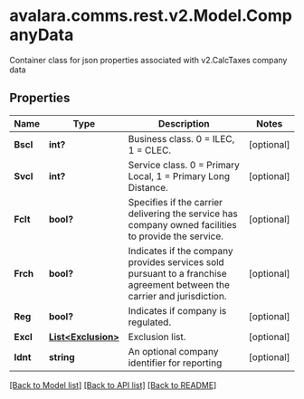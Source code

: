 # avalara.comms.rest.v2.Model.CompanyData
Container class for json properties associated with v2.CalcTaxes company data

## Properties

Name | Type | Description | Notes
------------ | ------------- | ------------- | -------------
**Bscl** | **int?** | Business class. 0 &#x3D; ILEC, 1 &#x3D; CLEC. | [optional] 
**Svcl** | **int?** | Service class. 0 &#x3D; Primary Local, 1 &#x3D; Primary Long Distance. | [optional] 
**Fclt** | **bool?** | Specifies if the carrier delivering the service has company owned facilities to provide the service. | [optional] 
**Frch** | **bool?** | Indicates if the company provides services sold pursuant to a franchise agreement between the carrier and jurisdiction. | [optional] 
**Reg** | **bool?** | Indicates if company is regulated. | [optional] 
**Excl** | [**List&lt;Exclusion&gt;**](Exclusion.md) | Exclusion list. | [optional] 
**Idnt** | **string** | An optional company identifier for reporting | [optional] 

[[Back to Model list]](../README.md#documentation-for-models) [[Back to API list]](../README.md#documentation-for-api-endpoints) [[Back to README]](../README.md)

